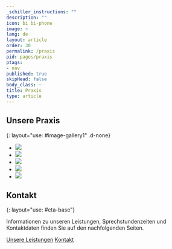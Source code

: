 ```yaml
---
_schiller_instructions: ""
description: ""
icon: bi bi-phone
image: ~
lang: de
layout: article
order: 30
permalink: /praxis
pid: pages/praxis
ptags:
- nav
published: true
skipHead: false
body_class: ~
title: Praxis
type: article
---
```

## Unsere Praxis
{: layout="use: #image-gallery1" .d-none}

- ![](https://cdn.leuffen.de//falk-k43/v2/12/460-307_gfedcba/Praxis_Falk_8312.webp)
- ![](https://cdn.leuffen.de//falk-k43/v2/10/508-339_gfedcba/Praxis_Falk_8316.webp)
- ![](https://cdn.leuffen.de//falk-k43/v2/9/93-64_gfedcba/Praxis_Falk_8278.webp)
- ![](https://cdn.leuffen.de//falk-k43/v2/8/460-307_gfedcba/Praxis_Falk_8279.webp)
- ![](https://cdn.leuffen.de//falk-k43/v2/13/121-85_gfedcba/DSCF1142.webp)


## Kontakt
{: layout="use: #cta-base"}

Informationen zu unseren Leistungen, Sprechstundenzeiten und Kontaktdaten finden Sie auf den nachfolgenden Seiten. 

[Unsere Leistungen](/leistungen)
[Kontakt](/kontakt)
